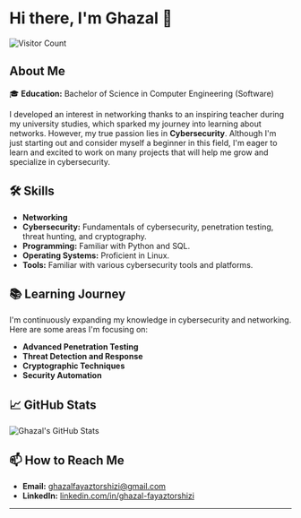 # Hi there, I'm Ghazal 👋

![Visitor Count](https://visitor-badge.laobi.icu/badge?page_id=Ghazal.Ghazal&color=purple)

## About Me

🎓 **Education:**  Bachelor of Science in Computer Engineering (Software)

I developed an interest in networking thanks to an inspiring teacher during my university studies, which sparked my journey into learning about networks. However, my true passion lies in **Cybersecurity**. Although I'm just starting out and consider myself a beginner in this field, I'm eager to learn and excited to work on many projects that will help me grow and specialize in cybersecurity.

## 🛠️ Skills 


- **Networking** 
- **Cybersecurity:** Fundamentals of cybersecurity, penetration testing, threat hunting, and cryptography.
- **Programming:** Familiar with Python and SQL.
- **Operating Systems:** Proficient in Linux.
- **Tools:** Familiar with various cybersecurity tools and platforms.


## 📚 Learning Journey

I'm continuously expanding my knowledge in cybersecurity and networking. Here are some areas I'm focusing on:

- **Advanced Penetration Testing**
- **Threat Detection and Response**
- **Cryptographic Techniques**
- **Security Automation**


## 📈 GitHub Stats

![Ghazal's GitHub Stats](https://github-readme-stats.vercel.app/api?username=ghazal-fyzt&show_icons=true&theme=tokyonight&border_radius=10&color=purple)

## 📫 How to Reach Me

- **Email:** [ghazalfayaztorshizi@gmail.com](mailto:ghazalfayaztorshizi@gmail.com)
- **LinkedIn:** [linkedin.com/in/ghazal-fayaztorshizi](www.linkedin.com/in/ghazal-fayaztorshizi-b82a22315)


---

